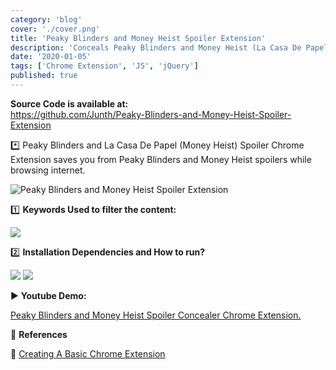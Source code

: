 ```yaml
---
category: 'blog'
cover: './cover.png'
title: 'Peaky Blinders and Money Heist Spoiler Extension'
description: 'Conceals Peaky Blinders and Money Heist (La Casa De Papel) Spoilers.'
date: '2020-01-05'
tags: ['Chrome Extension', 'JS', 'jQuery']
published: true
---
```


**Source Code is available at:**<br>
https://github.com/Junth/Peaky-Blinders-and-Money-Heist-Spoiler-Extension

\*️⃣ Peaky Blinders and La Casa De Papel (Money Heist) Spoiler Chrome Extension saves you from Peaky Blinders and Money Heist spoilers while browsing internet.

![Peaky Blinders and Money Heist Spoiler Extension](https://i.imgur.com/6JcaOvR.png)

1️⃣ **Keywords Used to filter the content:**

![](https://i.imgur.com/a8qJKzx.png)

2️⃣ **Installation Dependencies and How to run?**

![](https://i.imgur.com/K1HyhG6.png)
![](https://i.imgur.com/tclgwU0.png)

▶️ **Youtube Demo:**

[Peaky Blinders and Money Heist Spoiler Concealer Chrome Extension.](https://www.youtube.com/watch?v=Tl_2dK9jfvU)

👀 **References**

📝 [Creating A Basic Chrome Extension](https://www.thepolyglotdeveloper.com/2018/09/creating-basic-chrome-extension/)
